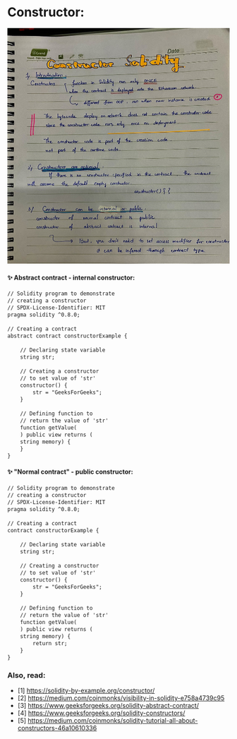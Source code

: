 # Constructor:

<img src="/assets/images/smart_contract/constructor.jpg" />

#### :sparkles: Abstract contract - internal constructor:
```solidity 
// Solidity program to demonstrate
// creating a constructor
// SPDX-License-Identifier: MIT
pragma solidity ^0.8.0;	
		
// Creating a contract
abstract contract constructorExample {	
		
	// Declaring state variable
	string str;	
			
	// Creating a constructor
	// to set value of 'str'
	constructor() {				
		str = "GeeksForGeeks";	
	}	
	
	// Defining function to
	// return the value of 'str'
	function getValue(
	) public view returns (
	string memory) {	
	}	
}
```

#### :sparkles: "Normal contract" - public constructor:

```
// Solidity program to demonstrate
// creating a constructor
// SPDX-License-Identifier: MIT
pragma solidity ^0.8.0;	
		
// Creating a contract
contract constructorExample {	
		
	// Declaring state variable
	string str;	
			
	// Creating a constructor
	// to set value of 'str'
	constructor() {				
		str = "GeeksForGeeks";	
	}	
	
	// Defining function to
	// return the value of 'str'
	function getValue(
	) public view returns (
	string memory) {	
		return str;	
	}	
}
```

### Also, read:

- [1] https://solidity-by-example.org/constructor/
- [2] https://medium.com/coinmonks/visibility-in-solidity-e758a4739c95
- [3] https://www.geeksforgeeks.org/solidity-abstract-contract/
- [4] https://www.geeksforgeeks.org/solidity-constructors/
- [5] https://medium.com/coinmonks/solidity-tutorial-all-about-constructors-46a10610336